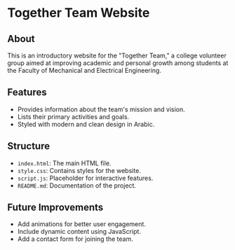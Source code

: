 # Together Team Website

## About
This is an introductory website for the "Together Team," a college volunteer group aimed at improving academic and personal growth among students at the Faculty of Mechanical and Electrical Engineering.

## Features
- Provides information about the team's mission and vision.
- Lists their primary activities and goals.
- Styled with modern and clean design in Arabic.

## Structure
- `index.html`: The main HTML file.
- `style.css`: Contains styles for the website.
- `script.js`: Placeholder for interactive features.
- `README.md`: Documentation of the project.

## Future Improvements
- Add animations for better user engagement.
- Include dynamic content using JavaScript.
- Add a contact form for joining the team.
